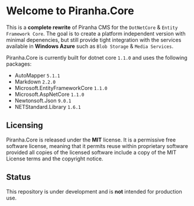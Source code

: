 # Welcome to Piranha.Core

This is a **complete rewrite** of Piranha CMS for the `DotNetCore` & `Entity Framework Core`. The goal is to create a platform independent version with minimal depenencies, but still provide tight integration with the services available in **Windows Azure** such as `Blob Storage` & `Media Services`.

Piranha.Core is currently built for dotnet core `1.1.0` and uses the following packages:

* AutoMapper `5.1.1`
* Markdown `2.2.0`
* Microsoft.EntityFrameworkCore `1.1.0`
* Microsoft.AspNetCore `1.1.0`
* Newtonsoft.Json `9.0.1`
* NETStandard.Library `1.6.1`

## Licensing
Piranha.Core is released under the **MIT** license. It is a permissive free software license, meaning that it permits reuse within proprietary software provided all copies of the licensed software include a copy of the MIT License terms and the copyright notice.

## Status
This repository is under development and is **not** intended for production use.
